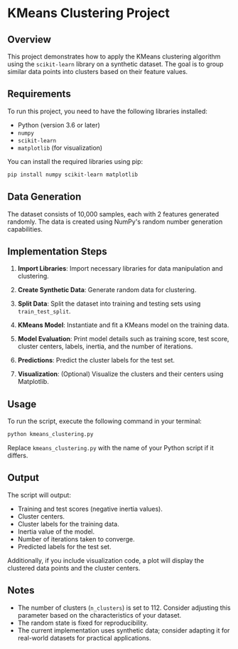
# KMeans Clustering Project

## Overview

This project demonstrates how to apply the KMeans clustering algorithm using the `scikit-learn` library on a synthetic dataset. The goal is to group similar data points into clusters based on their feature values.

## Requirements

To run this project, you need to have the following libraries installed:

- Python (version 3.6 or later)
- `numpy`
- `scikit-learn`
- `matplotlib` (for visualization)

You can install the required libraries using pip:

```bash
pip install numpy scikit-learn matplotlib
```

## Data Generation

The dataset consists of 10,000 samples, each with 2 features generated randomly. The data is created using NumPy's random number generation capabilities.

## Implementation Steps

1. **Import Libraries**: Import necessary libraries for data manipulation and clustering.
   
2. **Create Synthetic Data**: Generate random data for clustering.

3. **Split Data**: Split the dataset into training and testing sets using `train_test_split`.

4. **KMeans Model**: Instantiate and fit a KMeans model on the training data.

5. **Model Evaluation**: Print model details such as training score, test score, cluster centers, labels, inertia, and the number of iterations.

6. **Predictions**: Predict the cluster labels for the test set.

7. **Visualization**: (Optional) Visualize the clusters and their centers using Matplotlib.

## Usage

To run the script, execute the following command in your terminal:

```bash
python kmeans_clustering.py
```

Replace `kmeans_clustering.py` with the name of your Python script if it differs.

## Output

The script will output:
- Training and test scores (negative inertia values).
- Cluster centers.
- Cluster labels for the training data.
- Inertia value of the model.
- Number of iterations taken to converge.
- Predicted labels for the test set.

Additionally, if you include visualization code, a plot will display the clustered data points and the cluster centers.

## Notes

- The number of clusters (`n_clusters`) is set to 112. Consider adjusting this parameter based on the characteristics of your dataset.
- The random state is fixed for reproducibility.
- The current implementation uses synthetic data; consider adapting it for real-world datasets for practical applications.

